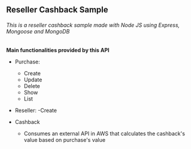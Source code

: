 ## Reseller Cashback Sample

###### This is a reseller cashback sample made with Node JS using Express, Mongoose and MongoDB


**Main functionalities provided by this API**

- Purchase:
    - Create
    - Update
    - Delete
    - Show
    - List

- Reseller:
    -Create

- Cashback
    - Consumes an external API in AWS that calculates the cashback's value based on purchase's value    
